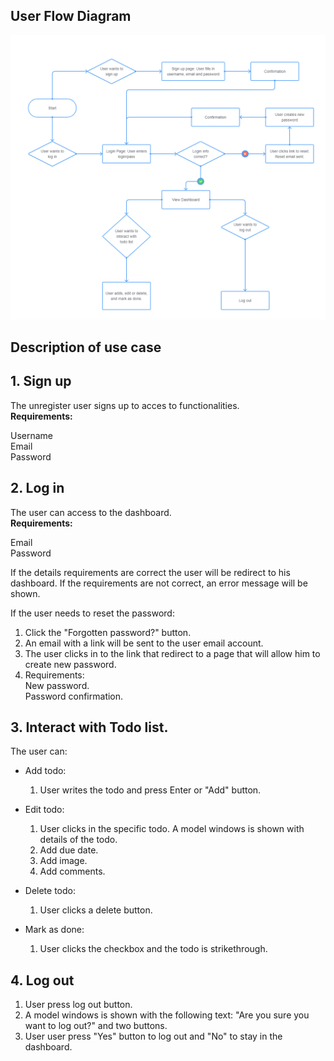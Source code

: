 ## User Flow Diagram

![User Flow Diagram](./screenshots/userflow.png)

## Description of use case

## 1. Sign up

The unregister user signs up to acces to functionalities.  
**Requirements:**

Username  
Email  
Password

## 2. Log in

The user can access to the dashboard.  
**Requirements:**

Email  
Password

If the details requirements are correct the user will be redirect to his dashboard.
If the requirements are not correct, an error message will be shown.

If the user needs to reset the password:

1. Click the "Forgotten password?" button.
2. An email with a link will be sent to the user email account.
3. The user clicks in to the link that redirect to a page that will allow him to create new password.
4. Requirements:  
   New password.  
   Password confirmation.

## 3. Interact with Todo list.

The user can:

- Add todo:

  1. User writes the todo and press Enter or "Add" button.

- Edit todo:

  1. User clicks in the specific todo. A model windows is shown with details of the todo.
  2. Add due date.
  3. Add image.
  4. Add comments.

- Delete todo:
  1. User clicks a delete button.
- Mark as done:
  1. User clicks the checkbox and the todo is strikethrough.

## 4. Log out

1. User press log out button.
2. A model windows is shown with the following text: "Are you sure you want to log out?" and two buttons.
3. User user press "Yes" button to log out and "No" to stay in the dashboard.
